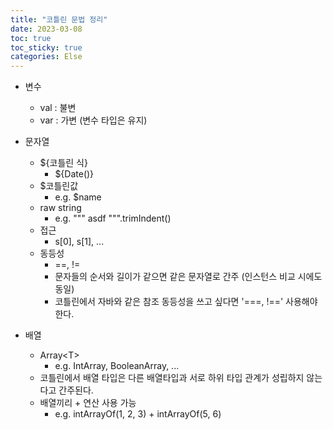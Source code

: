 ```yaml
---
title: "코틀린 문법 정리"
date: 2023-03-08
toc: true
toc_sticky: true
categories: Else
---
```


- 변수
    - val : 불변
    - var : 가변 (변수 타입은 유지)

- 문자열
    - ${코틀린 식}
        - ${Date()}
    - $코틀린값
        - e.g. $name
    - raw string
        - e.g. """ asdf """.trimIndent()
    - 접근
        - s[0], s[1], ...
    - 동등성
        - ==, !=
        - 문자들의 순서와 길이가 같으면 같은 문자열로 간주 (인스턴스 비교 시에도 동일)
        - 코틀린에서 자바와 같은 참조 동등성을 쓰고 싶다면 '===, !==' 사용해야 한다.
- 배열
    - Array\<T>
        - e.g. IntArray, BooleanArray, ...
    - 코틀린에서 배열 타입은 다른 배열타입과 서로 하위 타입 관계가 성립하지 않는다고 간주된다.
    - 배열끼리 + 연산 사용 가능
        - e.g. intArrayOf(1, 2, 3) + intArrayOf(5, 6)
        




 
 
 
 

 
 

 
 
